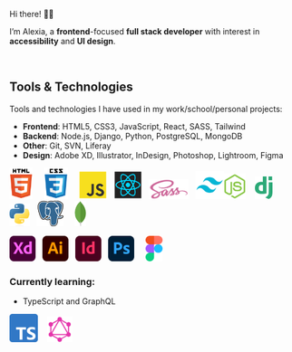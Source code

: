 Hi there! 👋🏼

I’m Alexia, a **frontend**-focused **full stack developer** with interest in **accessibility** and **UI design**.

<br/>

## Tools & Technologies

Tools and technologies I have used in my work/school/personal projects:

-   **Frontend**: HTML5, CSS3, JavaScript, React, SASS, Tailwind
-   **Backend**: Node.js, Django, Python, PostgreSQL, MongoDB
-   **Other**: Git, SVN, Liferay
-   **Design**: Adobe XD, Illustrator, InDesign, Photoshop, Lightroom, Figma

<img src="./images/html5.svg" alt="HTML5" height="55"/>&nbsp;&nbsp;&nbsp;&nbsp;&nbsp;<img src="./images/css3.svg" alt="CSS3" height="55"/>&nbsp;&nbsp;&nbsp;&nbsp;&nbsp;<img src="./images/javascript.svg" alt="JavaScript" height="50"/>&nbsp;&nbsp;&nbsp;<img src="./images/react.svg" alt="React" height="50"/>&nbsp;&nbsp;&nbsp;<img src="./images/sass.svg" alt="SASS" height="35"/>&nbsp;&nbsp;&nbsp;<img src="./images/tailwind.png" alt="Tailwind" height="50"/><img src="./images/nodejs.svg" alt="NodeJS" height="45"/>&nbsp;&nbsp;&nbsp;&nbsp;<img src="./images/django.svg" alt="Django" height="40" />&nbsp;&nbsp;&nbsp;&nbsp;<img src="./images/python.png" alt="Python" height="40" />&nbsp;&nbsp;&nbsp;<img src="./images/postgresql.svg" alt="PostgreSQL" height="45"/>&nbsp;&nbsp;&nbsp;&nbsp;&nbsp;<img src="./images/mongodb.svg" alt="MongoDB" height="45"/>

<img src="./images/adobe-xd.png" alt="Adobe XD" height="45"/>&nbsp;&nbsp;&nbsp;<img src="./images/adobe-illustrator.png" alt="Adobe Illustrator" height="45"/>&nbsp;&nbsp;&nbsp;<img src="./images/adobe-indesign.png" alt="Adobe InDesign" height="45"/>&nbsp;&nbsp;&nbsp;<img src="./images/adobe-photoshop.png" alt="Adobe Photoshop" height="45"/>&nbsp;&nbsp;&nbsp;&nbsp;&nbsp;<img src="./images/figma.svg" alt="" height="45"/>
<br/>

### Currently learning:

-   TypeScript and GraphQL

<img src="./images/typescript.png" alt="TypeScript" height="50"/>&nbsp;&nbsp;&nbsp;&nbsp;<img src="./images/graphql.png" alt="GrapQL" height="45"/>
